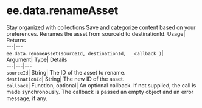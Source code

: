  
#  ee.data.renameAsset 
Stay organized with collections  Save and categorize content based on your preferences. 
Renames the asset from sourceId to destinationId. Usage| Returns  
---|---  
`ee.data.renameAsset(sourceId, destinationId,  _callback_)`|   
Argument|  Type| Details  
---|---|---  
`sourceId`| String| The ID of the asset to rename.  
`destinationId`| String| The new ID of the asset.  
`callback`| Function, optional| An optional callback. If not supplied, the call is made synchronously. The callback is passed an empty object and an error message, if any.  
